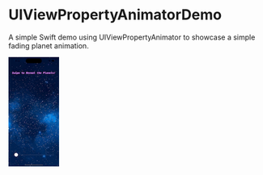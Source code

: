# UIViewPropertyAnimatorDemo
A simple Swift demo using UIViewPropertyAnimator to showcase a simple fading planet animation.

![](https://github.com/mzamora04/UIViewPropertyAnimatorDemo/blob/main/Demo.gif)

